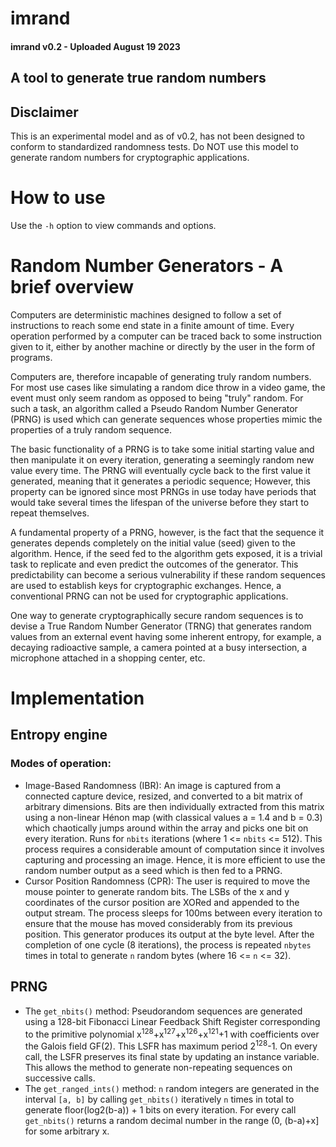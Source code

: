 # imrand
#### imrand v0.2 - Uploaded August 19 2023
## A tool to generate true random numbers

## Disclaimer
This is an experimental model and as of v0.2, has not been designed to conform to standardized randomness tests. Do NOT use this model to generate random numbers for cryptographic applications.

# How to use
Use the `-h` option to view commands and options.

# Random Number Generators - A brief overview
Computers are deterministic machines designed to follow a set of instructions to reach some end state in a finite amount of time. Every operation performed by a computer can be traced back to some instruction given to it, either by another machine or directly by the user in the form of programs.

Computers are, therefore incapable of generating truly random numbers. For most use cases like simulating a random dice throw in a video game, the event must only seem random as opposed to being "truly" random. For such a task, an algorithm called a Pseudo Random Number Generator (PRNG) is used which can generate sequences whose properties mimic the properties of a truly random sequence.

The basic functionality of a PRNG is to take some initial starting value and then manipulate it on every iteration, generating a seemingly random new value every time. The PRNG will eventually cycle back to the first value it generated, meaning that it generates a periodic sequence; However, this property can be ignored since most PRNGs in use today have periods that would take several times the lifespan of the universe before they start to repeat themselves.

A fundamental property of a PRNG, however, is the fact that the sequence it generates depends completely on the initial value (seed) given to the algorithm. Hence, if the seed fed to the algorithm gets exposed, it is a trivial task to replicate and even predict the outcomes of the generator. This predictability can become a serious vulnerability if these random sequences are used to establish keys for cryptographic exchanges. Hence, a conventional PRNG can not be used for cryptographic applications.

One way to generate cryptographically secure random sequences is to devise a True Random Number Generator (TRNG) that generates random values from an external event having some inherent entropy, for example, a decaying radioactive sample, a camera pointed at a busy intersection, a microphone attached in a shopping center, etc.

# Implementation
## Entropy engine
### Modes of operation:
* Image-Based Randomness (IBR): An image is captured from a connected capture device, resized, and converted to a bit matrix of arbitrary dimensions. Bits are then individually extracted from this matrix using a non-linear Hénon map (with classical values a = 1.4 and b = 0.3) which chaotically jumps around within the array and picks one bit on every iteration. Runs for `nbits` iterations (where 1 <= `nbits` <= 512). This process requires a considerable amount of computation since it involves capturing and processing an image. Hence, it is more efficient to use the random number output as a seed which is then fed to a PRNG.
* Cursor Position Randomness (CPR): The user is required to move the mouse pointer to generate random bits. The LSBs of the x and y coordinates of the cursor position are XORed and appended to the output stream. The process sleeps for 100ms between every iteration to ensure that the mouse has moved considerably from its previous position.
This generator produces its output at the byte level. After the completion of one cycle (8 iterations), the process is repeated `nbytes` times in total to generate `n` random bytes (where 16 <= `n` <= 32).

## PRNG
* The `get_nbits()` method: Pseudorandom sequences are generated using a 128-bit Fibonacci Linear Feedback Shift Register corresponding to the primitive polynomial x<sup>128</sup>+x<sup>127</sup>+x<sup>126</sup>+x<sup>121</sup>+1 with coefficients over the Galois field GF(2). This LSFR has maximum period 2<sup>128</sup>-1.
On every call, the LSFR preserves its final state by updating an instance variable. This allows the method to generate non-repeating sequences on successive calls.
* The `get_ranged_ints()` method: `n` random integers are generated in the interval `[a, b]` by calling `get_nbits()` iteratively `n` times in total to generate floor(log2(b-a)) + 1 bits on every iteration. For every call `get_nbits()` returns a random decimal number in the range (0, (b-a)+x] for some arbitrary x.
